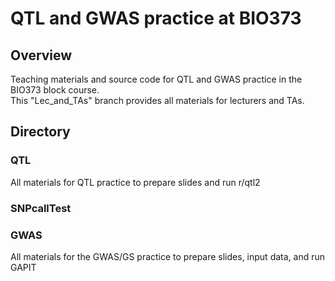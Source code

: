 # QTL and GWAS practice at BIO373
## Overview  
Teaching materials and source code for QTL and GWAS practice in the BIO373 block course.  
This "Lec_and_TAs" branch provides all materials for lecturers and TAs.   

## Directory  
### QTL  
All materials for QTL practice to prepare slides and run r/qtl2   

### SNPcallTest  

### GWAS  
All materials for the GWAS/GS practice to prepare slides, input data, and run GAPIT   

